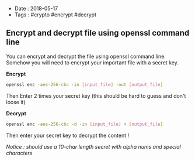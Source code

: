 - Date : 2018-05-17
- Tags : #crypto #encrypt #decrypt

## Encrypt and decrypt file using openssl command line

You can encrypt and decrypt the file using openssl command line. Somehow you will need to encrypt your important file with a secret key.

**Encrypt**

```bash
openssl enc -aes-256-cbc -in [input_file] -out [output_file]
```

Then Enter 2 times your secret key (this should be hard to guess and don't loose it)

**Decrypt**

```bash
openssl enc -aes-256-cbc -d -in [input_file] > [output_file]
```

Then enter your secret key to decrypt the content !

*Notice : should use a 10-char length secret with alpha nums and special characters*

